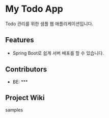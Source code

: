 # My Todo App

Todo 관리를 위한 샘플 웹 애플리케이션입니다.

## Features 

- Spring Boot로 쉽게 서버 배포를 할 수 있습니다.

## Contributors

- BE: ***

## Project Wiki

samples
